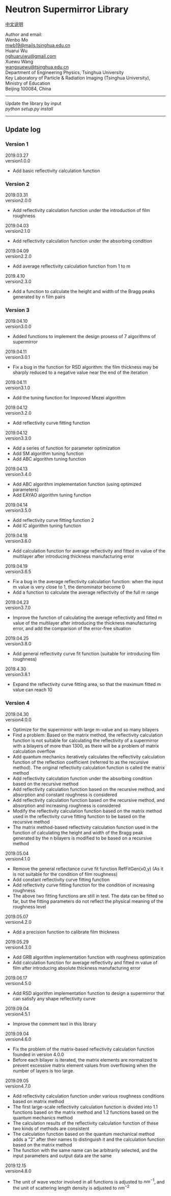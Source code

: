 # Neutron Supermirror Library
[中文说明](https://github.com/MoWenbo19/Neutron-Supermirror/wiki/Neutron-Supermirror-Library%E4%BD%BF%E7%94%A8%E8%AF%B4%E6%98%8E)

Author and email:  
Wenbo Mo  
mwb19@mails.tsinghua.edu.cn  
Huarui Wu    
nghuaruiwu@gmail.com  
Xuewu Wang  
wangxuewu@tsinghua.edu.cn  
Department of Engineering Physics, Tsinghua University  
Key Laboratory of Particle & Radiation Imaging (Tsinghua University), Ministry of Education  
Beijing 100084, China  

------------------------------------------------------  

Update the library by input  
*python setup.py install*

------------------------------------------------------
## Update log  

### Version 1
2019.03.27  
version1.0.0  
* Add basic reflectivity calculation function  

### Version 2
2019.03.31  
version2.0.0  
* Add reflectivity calculation function under the introduction of film roughness  

2019.04.03  
version2.1.0  
* Add reflectivity calculation function under the absorbing condition  

2019.04.09  
version2.2.0  
* Add average reflectivity calculation function from 1 to m  

2019.4.10  
version2.3.0  
* Add a function to calculate the height and width of the Bragg peaks generated by n film pairs  

### Version 3
2019.04.10  
version3.0.0  
* Added functions to implement the design prosess of 7 algorithms of supermirror   

2019.04.11  
version3.0.1  
* Fix a bug in the function for RSD algorithm: the film thickness may be sharply reduced to a negative value near the end of the iteration  

2019.04.11  
version3.1.0  
* Add the tuning function for Improved Mezei algorithm   

2019.04.12  
version3.2.0  
* Add reflectivity curve fitting function  

2019.04.12  
version3.3.0  
* Add a series of function for parameter optimization 
* Add SM algorithm tuning function
* Add ABC algorithm tuning function  

2019.04.13  
version3.4.0  
* Add ABC algorithm implementation function (using optimized parameters)
* Add EAYAO algorithm tuning function  

2019.04.14  
version3.5.0  
* Add reflectivity curve fitting function 2
* Add IC algorithm tuning function  

2019.04.18  
version3.6.0  
* Add calculation function for average reflectivity and fitted m value of the multilayer after introducing thickness manufacturing error  

2019.04.19  
version3.6.5  
* Fix a bug in the average reflectivity calculation function: when the input m value is very close to 1, the denominator become 0
* Add a function to calculate the average reflectivity of the full m range  

2019.04.23  
version3.7.0  
* Improve the function of calculating the average reflectivity and fitted m value of the multilayer after introducing the thickness manufacturing error, and add the comparison of the error-free situation 

2019.04.25  
version3.8.0  
* Add general reflectivity curve fit function (suitable for introducing film roughness)  

2019.4.30  
version3.8.1  
* Expand the reflectivity curve fitting area, so that the maximum fitted m value can reach 10  

### Version 4
2019.04.30  
version4.0.0  
* Optimize for the supermirror with large m-value and so many bilayers
* Find a problem: Based on the matrix method, the reflectivity calculation function is not suitable for calculating the reflectivity of a supermirror with a bilayers of more than 1300, as there will be a problem of matrix calculation overflow
* Add quantum mechanics iteratively calculates the reflectivity calculation function of the reflection coefficient (referred to as the recursive method). The original reflectivity calculation function is called the matrix method
* Add reflectivity calculation function under the absorbing condition based on the recursive method
* Add reflectivity calculation function based on the recursive method, and absorption and constant roughness is considered
* Add reflectivity calculation function based on the recursive method, and absorption and increasing roughness is considered
* Modify the reflectivity calculation function based on the matrix method used in the reflectivity curve fitting function to be based on the recursive method
* The matrix method-based reflectivity calculation function used in the function of calculating the height and width of the Bragg peak generated by the n bilayers is modified to be based on a recursive method  

2019.05.04  
version4.1.0  
* Remove the general reflectance curve fit function RefFitGen(x0,y) (As it is not suitable for the condition of film roughness)
* Add constant reflectivity curve fitting function
* Add reflectivity curve fitting function for the condition of increasing roughness 
* The above two fitting functions are still in test. The data can be fitted so far, but the fitting parameters do not reflect the physical meaning of the roughness level  

2019.05.07  
version4.2.0  
* Add a precision function to calibrate film thickness  

2019.05.29  
version4.3.0  
* Add GRB algorithm implementation function with roughness optimization 
* Add calculation function for average reflectivity and fitted m value of film after introducing absolute thickness manufacturing error  

2019.06.17  
version4.5.0  
* Add RSD algorithm implementation function to design a supermirror that can satisfy any shape reflectivity curve  

2019.09.04  
version4.5.1  
* Improve the comment text in this library  

2019.09.04  
version4.6.0  
* Fix  the problem of the matrix-based reflectivity calculation function founded in version 4.0.0
* Before each bilayer is iterated, the matrix elements are normalized to prevent excessive matrix element values from overflowing when the number of layers is too large. 

2019.09.05  
version4.7.0  
* Add reflectivity calculation function under various roughness conditions based on matrix method
* The first large-scale reflectivity calculation function is divided into 1.1 functions based on the matrix method and 1.2 functions based on the quantum mechanics method
* The calculation results of the reflectivity calculation function of these two kinds of methods are consistent
* The calculation function based on the quantum mechanical method adds a "2" after their names to distinguish it and the calculation function based on the matrix method
* The function with the same name can be arbitrarily selected, and the input parameters and output data are the same  

2019.12.15  
version4.8.0  
* The unit of wave vector involved in all functions is adjusted to $nm^{-1}$, and the unit of scattering length density is adjusted to $nm^{-2}$  
